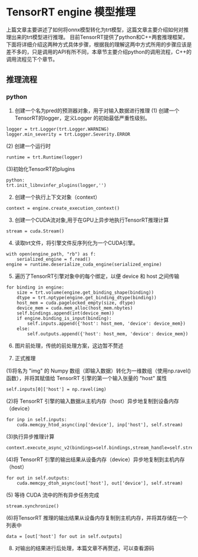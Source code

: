 # TensorRT engine 模型推理

上篇文章主要讲述了如何将onnx模型转化为trt模型，这篇文章主要介绍如何对推理出来的trt模型进行推理。
目前TensorRT提供了python和C++两套推理框架，下面将详细介绍这两种方式具体步骤，根据我的理解这两中方式所用的步骤应该是差不多的，只是调用的API有所不同，本章节主要介绍python的调用流程，C++的调用流程见下个章节。

## 推理流程

### python 

1. 创建一个名为pred的预测器对象，用于对输入数据进行推理
(1) 创建一个TensorRT的logger，定义Logger 的初始最低严重性级别。
```
logger = trt.Logger(trt.Logger.WARNING)
logger.min_severity = trt.Logger.Severity.ERROR
```
(2) 创建一个运行时
```
runtime = trt.Runtime(logger)
```
(3)初始化TensorRT的plugins
```
python:
trt.init_libnvinfer_plugins(logger,'')
```

2. 创建一个执行上下文对象（context）
```
context = engine.create_execution_context()
```

3. 创建一个CUDA流对象,用于在GPU上异步地执行TensorRT推理计算

```
stream = cuda.Stream()
```

4. 读取trt文件，将引擎文件反序列化为一个CUDA引擎。
```
with open(engine_path, "rb") as f:
    serialized_engine = f.read()
engine = runtime.deserialize_cuda_engine(serialized_engine)
```
5. 遍历了TensorRT引擎对象中的每个绑定，以便 device 和 host 之间传输

```
for binding in engine:
    size = trt.volume(engine.get_binding_shape(binding))
    dtype = trt.nptype(engine.get_binding_dtype(binding))
    host_mem = cuda.pagelocked_empty(size, dtype)
    device_mem = cuda.mem_alloc(host_mem.nbytes)
    self.bindings.append(int(device_mem))
    if engine.binding_is_input(binding):
        self.inputs.append({'host': host_mem, 'device': device_mem})
    else:
        self.outputs.append({'host': host_mem, 'device': device_mem})
```

6. 图片前处理，传统的前处理方案，这边暂不赘述

7. 正式推理

(1)将名为 "img" 的 Numpy 数组（即输入数据）转化为一维数组（使用np.ravel()函数），并将其赋值给 TensorRT 引擎的第一个输入张量的 "host" 属性
```
self.inputs[0]['host'] = np.ravel(img)
```
(2)将 TensorRT 引擎的输入数据从主机内存（host）异步地复制到设备内存（device）
```
for inp in self.inputs:
    cuda.memcpy_htod_async(inp['device'], inp['host'], self.stream)
```
(3)执行异步推理计算
```
context.execute_async_v2(bindings=self.bindings,stream_handle=self.stream.handle)
```
(4)将 TensorRT 引擎的输出结果从设备内存（device）异步地复制到主机内存（host）
```
for out in self.outputs:
    cuda.memcpy_dtoh_async(out['host'], out['device'], self.stream)
```
(5) 等待 CUDA 流中的所有异步任务完成
```
stream.synchronize()
```
(6)将TensorRT 推理的输出结果从设备内存复制到主机内存，并将其存储在一个列表中
```
data = [out['host'] for out in self.outputs]
```

8. 对输出的结果进行后处理，本篇文章不再赘述，可以查看源码


